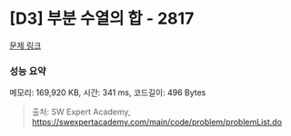 # [D3] 부분 수열의 합 - 2817 

[문제 링크](https://swexpertacademy.com/main/code/problem/problemDetail.do?contestProbId=AV7IzvG6EksDFAXB) 

### 성능 요약

메모리: 169,920 KB, 시간: 341 ms, 코드길이: 496 Bytes



> 출처: SW Expert Academy, https://swexpertacademy.com/main/code/problem/problemList.do